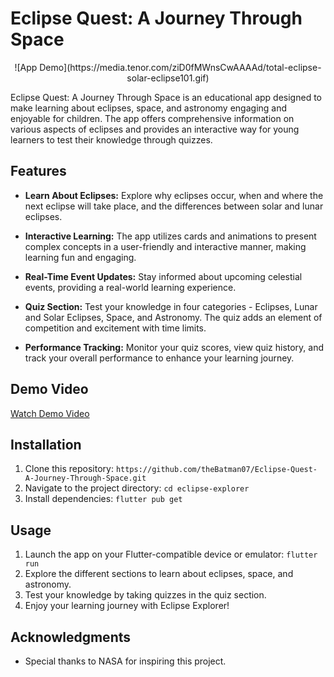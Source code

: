 # Eclipse Quest: A Journey Through Space

<div style="text-align:center">
  ![App Demo](https://media.tenor.com/ziD0fMWnsCwAAAAd/total-eclipse-solar-eclipse101.gif)
</div>

Eclipse Quest: A Journey Through Space is an educational app designed to make learning about eclipses, space, and astronomy engaging and enjoyable for children. The app offers comprehensive information on various aspects of eclipses and provides an interactive way for young learners to test their knowledge through quizzes.

## Features

- **Learn About Eclipses:** Explore why eclipses occur, when and where the next eclipse will take place, and the differences between solar and lunar eclipses.

- **Interactive Learning:** The app utilizes cards and animations to present complex concepts in a user-friendly and interactive manner, making learning fun and engaging.

- **Real-Time Event Updates:** Stay informed about upcoming celestial events, providing a real-world learning experience.

- **Quiz Section:** Test your knowledge in four categories - Eclipses, Lunar and Solar Eclipses, Space, and Astronomy. The quiz adds an element of competition and excitement with time limits.

- **Performance Tracking:** Monitor your quiz scores, view quiz history, and track your overall performance to enhance your learning journey.

## Demo Video

[Watch Demo Video](https://youtube.com/shorts/fxcFFgC_oxQ?feature=share)

## Installation

1. Clone this repository: `https://github.com/theBatman07/Eclipse-Quest-A-Journey-Through-Space.git`
2. Navigate to the project directory: `cd eclipse-explorer`
3. Install dependencies: `flutter pub get`

## Usage

1. Launch the app on your Flutter-compatible device or emulator: `flutter run`
2. Explore the different sections to learn about eclipses, space, and astronomy.
3. Test your knowledge by taking quizzes in the quiz section.
4. Enjoy your learning journey with Eclipse Explorer!

## Acknowledgments

- Special thanks to NASA for inspiring this project.
